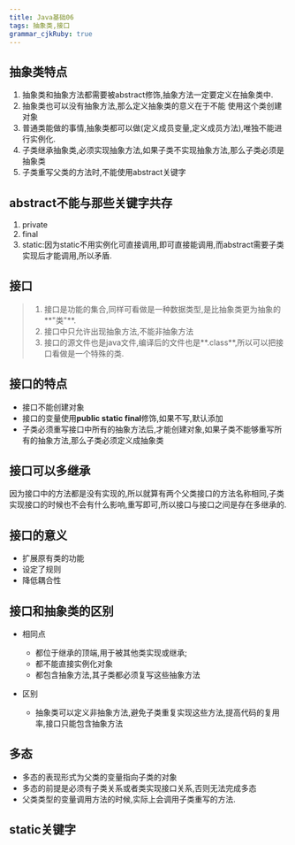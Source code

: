 ```yaml
---
title: Java基础06
tags: 抽象类,接口
grammar_cjkRuby: true
---
```


## 抽象类特点
1. 抽象类和抽象方法都需要被abstract修饰,抽象方法一定要定义在抽象类中.
2. 抽象类也可以没有抽象方法,那么定义抽象类的意义在于不能 使用这个类创建对象
3. 普通类能做的事情,抽象类都可以做(定义成员变量,定义成员方法),唯独不能进行实例化.
4. 子类继承抽象类,必须实现抽象方法,如果子类不实现抽象方法,那么子类必须是抽象类
5. 子类重写父类的方法时,不能使用abstract关键字

## abstract不能与那些关键字共存
1. private
2. final
3. static:因为static不用实例化可直接调用,即可直接能调用,而abstract需要子类实现后才能调用,所以矛盾.

## 接口

> 1. 接口是功能的集合,同样可看做是一种数据类型,是比抽象类更为抽象的**"类"**.
>  2. 接口中只允许出现抽象方法,不能非抽象方法
>  3. 接口的源文件也是java文件,编译后的文件也是**.class**,所以可以把接口看做是一个特殊的类.

## 接口的特点
- 接口不能创建对象
- 接口的变量使用**public static final**修饰,如果不写,默认添加
- 子类必须重写接口中所有的抽象方法后,才能创建对象,如果子类不能够重写所有的抽象方法,那么子类必须定义成抽象类

## 接口可以多继承
因为接口中的方法都是没有实现的,所以就算有两个父类接口的方法名称相同,子类实现接口的时候也不会有什么影响,重写即可,所以接口与接口之间是存在多继承的.

## 接口的意义
- 扩展原有类的功能
- 设定了规则
- 降低耦合性

## 接口和抽象类的区别
- 相同点
	- 都位于继承的顶端,用于被其他类实现或继承;
	- 都不能直接实例化对象
	- 都包含抽象方法,其子类都必须复写这些抽象方法

- 区别
	- 抽象类可以定义非抽象方法,避免子类重复实现这些方法,提高代码的复用率,接口只能包含抽象方法


## 多态
- 多态的表现形式为父类的变量指向子类的对象
- 多态的前提是必须有子类关系或者类实现接口关系,否则无法完成多态
- 父类类型的变量调用方法的时候,实际上会调用子类重写的方法.

## static关键字

